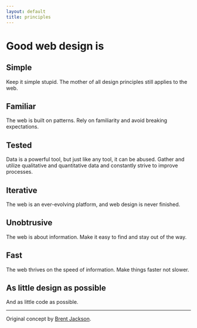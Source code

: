 ```yaml
---
layout: default
title: principles
---
```


# Good web design is

## Simple
Keep it simple stupid. The mother of all design principles still applies to the web.

## Familiar
The web is built on patterns. Rely on familiarity and avoid breaking expectations.

## Tested
Data is a powerful tool, but just like any tool, it can be abused. Gather and utilize qualitative and quantitative data and constantly strive to improve processes.

## Iterative
The web is an ever-evolving platform, and web design is never finished.

## Unobtrusive
The web is about information. Make it easy to find and stay out of the way.

## Fast
The web thrives on the speed of information. Make things faster not slower.

## As little design as possible
And as little code as possible.

* * * * *

Original concept by [Brent Jackson](http://jxnblk.com/principles/ "jxnblk.com").
